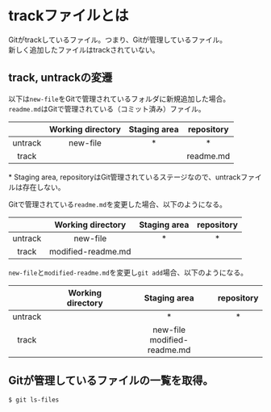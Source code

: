 # trackファイルとは
Gitがtrackしているファイル。つまり、Gitが管理しているファイル。  
新しく追加したファイルはtrackされていない。  

## track, untrackの変遷
以下は`new-file`をGitで管理されているフォルダに新規追加した場合。  
`readme.md`はGitで管理されている（コミット済み）ファイル。

|       |Working directory|Staging area|repository|
|:-----:|:---------------:|:----------:|:--------:|
|untrack|new-file         |*           |*         |
|track  |                 |            |readme.md |

\* Staging area, repositoryはGit管理されているステージなので、untrackファイルは存在しない。

Gitで管理されている`readme.md`を変更した場合、以下のようになる。

|       |Working directory |Staging area|repository|
|:-----:|:----------------:|:----------:|:--------:|
|untrack|new-file          |*           |*         |
|track  |modified-readme.md|            |          |

`new-file`と`modified-readme.md`を変更し`git add`場合、以下のようになる。

|       |Working directory|Staging area                  |repository|
|:-----:|:---------------:|:----------------------------:|:--------:|
|untrack|                 |*                             |*         |
|track  |                 |new-file<br>modified-readme.md|          |

## Gitが管理しているファイルの一覧を取得。
```
$ git ls-files
```


